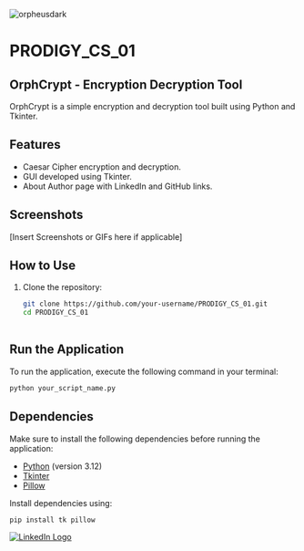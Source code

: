 ![orpheusdark](https://github.com/orpheusdark/PRODIGY_CS_01/assets/117748842/8293cf72-f3fc-4ff7-87b6-b1111792f301)

# PRODIGY_CS_01

## OrphCrypt - Encryption Decryption Tool

OrphCrypt is a simple encryption and decryption tool built using Python and Tkinter.

## Features

- Caesar Cipher encryption and decryption.
- GUI developed using Tkinter.
- About Author page with LinkedIn and GitHub links.

## Screenshots

[Insert Screenshots or GIFs here if applicable]

## How to Use

1. Clone the repository:

   ```bash
   git clone https://github.com/your-username/PRODIGY_CS_01.git
   cd PRODIGY_CS_01
  

## Run the Application

To run the application, execute the following command in your terminal:

```bash
python your_script_name.py
```

## Dependencies

Make sure to install the following dependencies before running the application:

- [Python](https://www.python.org/) (version 3.12)
- [Tkinter](https://docs.python.org/3/library/tkinter.html)
- [Pillow](https://pillow.readthedocs.io/en/stable/)

Install dependencies using:

```bash
pip install tk pillow
```


[![LinkedIn Logo](https://github.com/orpheusdark/PRODIGY_CS_01/assets/117748842/39f1c509-d0fd-4d3a-b7f9-8f09bae1bf07)](https://www.linkedin.com/in/orpheusdark/)


